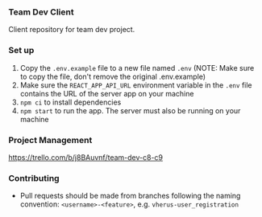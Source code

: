 ### Team Dev Client

Client repository for team dev project.

### Set up

1. Copy the `.env.example` file to a new file named `.env` (NOTE: Make sure to copy the file, don't remove the original .env.example)
2. Make sure the `REACT_APP_API_URL` environment variable in the `.env` file contains the URL of the server app on your machine
3. `npm ci` to install dependencies
4. `npm start` to run the app. The server must also be running on your machine

### Project Management

https://trello.com/b/j8BAuvnf/team-dev-c8-c9

### Contributing

- Pull requests should be made from branches following the naming convention: `<username>-<feature>`, e.g. `vherus-user_registration`
